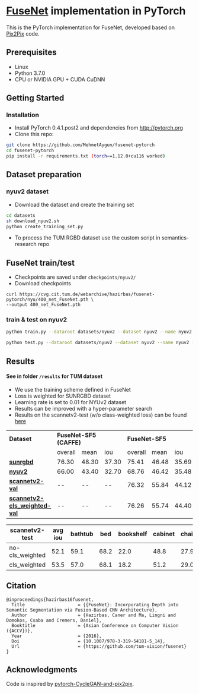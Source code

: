 <!-- <img src='imgs/horse2zebra.gif' align="right" width=384> -->
<!-- <br><br><br> -->

# [FuseNet](https://github.com/tum-vision/fusenet) implementation in PyTorch

This is the PyTorch implementation for FuseNet, developed based on [Pix2Pix](https://github.com/junyanz/pytorch-CycleGAN-and-pix2pix) code.

## Prerequisites
- Linux
- Python 3.7.0
- CPU or NVIDIA GPU + CUDA CuDNN

## Getting Started
### Installation
- Install PyTorch 0.4.1.post2 and dependencies from http://pytorch.org
- Clone this repo:
```bash
git clone https://github.com/MehmetAygun/fusenet-pytorch
cd fusenet-pytorch
pip install -r requirements.txt (torch==1.12.0+cu116 worked)
```
## Dataset preparation

### nyuv2 dataset
- Download the dataset and create the training set
```bash
cd datasets
sh download_nyuv2.sh
python create_training_set.py
```

- To process the TUM RGBD dataset use the custom script in semantics-research repo

## FuseNet train/test

- Checkpoints are saved under `checkpoints/nyuv2/`
- Download checkpoints
```angular2html
curl https://cvg.cit.tum.de/webarchive/hazirbas/fusenet-pytorch/nyu/400_net_FuseNet.pth \
--output 400_net_FuseNet.pth
```


### train & test on nyuv2
```bash
python train.py --dataroot datasets/nyuv2 --dataset nyuv2 --name nyuv2

python test.py --dataroot datasets/nyuv2 --dataset nyuv2 --name nyuv2 --epoch 400
```


## Results
#### See in folder `/results` for TUM dataset
* We use the training scheme defined in FuseNet
* Loss is weighted for SUNRGBD dataset
* Learning rate is set to 0.01 for NYUv2 dataset
* Results can be improved with a hyper-parameter search
* Results on the scannetv2-test (w/o class-weighted loss) can be found [here](http://kaldir.vc.in.tum.de/scannet_benchmark/result_details?id=67)

<table>
<tr>
<td colspan=1> <b>Dataset <td colspan=3> <b>FuseNet-SF5 (CAFFE) <td colspan=3> <b>FuseNet-SF5
<tr>
<td> <td> overall <td> mean <td> iou <td> overall <td> mean <td> iou
<tr>
<td> <a href="https://vision.in.tum.de/webarchive/hazirbas/fusenet-pytorch/sun/400_net_FuseNet.pth"> <b>sunrgbd </a> <td> 76.30 <td> 48.30 <td> 37.30 <td> 75.41 <td> 46.48 <td> 35.69
<tr>
<td> <a href="https://vision.in.tum.de/webarchive/hazirbas/fusenet-pytorch/nyu/400_net_FuseNet.pth"> <b>nyuv2 </a> <td> 66.00 <td> 43.40 <td> 32.70 <td>  68.76 <td> 46.42 <td> 35.48
<tr>
<td> <a href="https://vision.in.tum.de/webarchive/hazirbas/fusenet-pytorch/scannet/260_net_FuseNet.pth"> <b>scannetv2-val </a> <td> -- <td> -- <td> -- <td> 76.32 <td> 55.84 <td> 44.12
<tr>
<td> <a href="https://vision.in.tum.de/webarchive/hazirbas/fusenet-pytorch/scannet/380_net_FuseNet.pth">
<b>scannetv2-cls_weighted-val </a> <td> -- <td> -- <td> -- <td> 76.26 <td> 55.74 <td> 44.40
</table>

| scannetv2-test | avg iou | bathtub | bed  | bookshelf | cabinet | chair | counter | curtain | desk | door | floor | other furniture | picture | refrigerator | shower curtain | sink | sofa | table | toilet | wall | window | 
|-----------------|---------|---------|------|-----------|---------|-------|---------|---------|------|------|-------|----------------|---------|--------------|----------------|------|------|-------|--------|------|--------| 
| no-cls_weighted | 52.1    | 59.1    | 68.2 | 22.0      | 48.8    | 27.9  | 34.4    | 61.0    | 46.1 | 47.5 | 91.0  | 29.3           | 44.7    | 51.2         | 39.7           | 61.8 | 56.7 | 45.2  | 73.4   | 78.2 | 56.6   | 
| cls_weighted    | 53.5    | 57.0    | 68.1 | 18.2      | 51.2    | 29.0  | 43.1    | 65.9    | 50.4 | 49.5 | 90.3  | 30.8           | 42.8    | 52.3         | 36.5           | 67.6 | 62.1 | 47.0  | 76.2   | 77.9 | 54.1   |



## Citation
```
@inproceedings{hazirbas16fusenet,
  Title                    = {{FuseNet}: Incorporating Depth into Semantic Segmentation via Fusion-Based CNN Architecture},
  Author                   = {Hazirbas, Caner and Ma, Lingni and Domokos, Csaba and Cremers, Daniel},
  Booktitle                = {Asian Conference on Computer Vision ({ACCV})},
  Year                     = {2016},
  Doi                      = {10.1007/978-3-319-54181-5_14},
  Url                      = {https://github.com/tum-vision/fusenet}
}
```
## Acknowledgments
Code is inspired by [pytorch-CycleGAN-and-pix2pix]((https://github.com/junyanz/pytorch-CycleGAN-and-pix2pix)).
